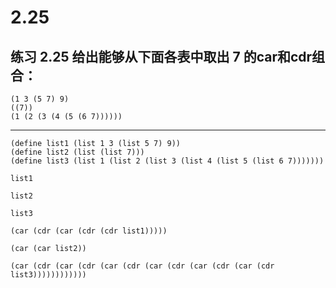 # 2.25

## 练习 2.25 给出能够从下面各表中取出 7 的car和cdr组合：

```
(1 3 (5 7) 9)
((7))
(1 (2 (3 (4 (5 (6 7))))))
```

---

```eval-scheme
(define list1 (list 1 3 (list 5 7) 9))
(define list2 (list (list 7)))
(define list3 (list 1 (list 2 (list 3 (list 4 (list 5 (list 6 7)))))))

list1
```

```eval-scheme
list2
```

```eval-scheme
list3
```

```eval-scheme
(car (cdr (car (cdr (cdr list1)))))
```

```eval-scheme
(car (car list2))
```

```eval-scheme
(car (cdr (car (cdr (car (cdr (car (cdr (car (cdr (car (cdr list3))))))))))))
```